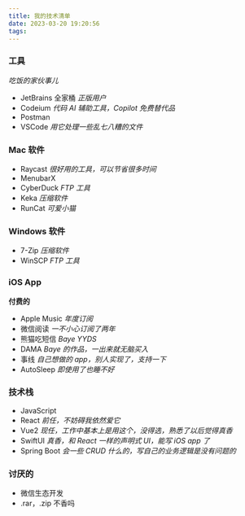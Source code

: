 ```yaml
---
title: 我的技术清单
date: 2023-03-20 19:20:56
tags:
---
```


### 工具

_吃饭的家伙事儿_

- JetBrains 全家桶 _正版用户_
- Codeium _代码 AI 辅助工具，Copilot 免费替代品_
- Postman 
- VSCode _用它处理一些乱七八糟的文件_

### Mac 软件

- Raycast _很好用的工具，可以节省很多时间_
- MenubarX 
- CyberDuck _FTP 工具_
- Keka _压缩软件_
- RunCat _可爱小猫_

### Windows 软件

- 7-Zip _压缩软件_
- WinSCP _FTP 工具_

### iOS App

**付费的**

- Apple Music _年度订阅_
- 微信阅读 _一不小心订阅了两年_
- 熊猫吃短信 _Baye YYDS_
- DAMA _Baye 的作品，一出来就无脑买入_
- 事线 _自己想做的 app，别人实现了，支持一下_
- AutoSleep _即使用了也睡不好_

### 技术栈

- JavaScript 
- React _前任，不妨碍我依然爱它_
- Vue2 _现任，工作中基本上是用这个，没得选，熟悉了以后觉得真香_
- SwiftUI _真香，和 React 一样的声明式 UI，能写 iOS app 了_
- Spring Boot _会一些 CRUD 什么的，写自己的业务逻辑是没有问题的_

### 讨厌的

- 微信生态开发
- .rar，.zip 不香吗
